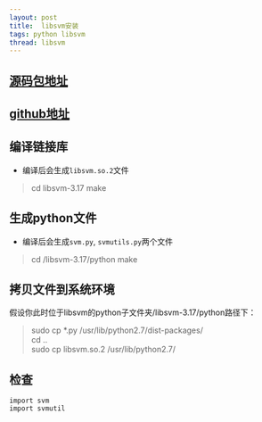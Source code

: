 ```yaml
---
layout: post
title:  libsvm安装
tags: python libsvm
thread: libsvm
---
```


## [源码包地址](http://www.csie.ntu.edu.tw/~cjlin/libsvm/)
## [github地址](https://github.com/cjlin1/libsvm)

## 编译链接库
* 编译后会生成`libsvm.so.2`文件
> cd libsvm-3.17
> make

## 生成python文件
* 编译后会生成`svm.py`, `svmutils.py`两个文件
> cd  /libsvm-3.17/python
> make  

## 拷贝文件到系统环境
假设你此时位于libsvm的python子文件夹/libsvm-3.17/python路径下：

> sudo cp *.py /usr/lib/python2.7/dist-packages/  
> cd ..  
> sudo cp libsvm.so.2 /usr/lib/python2.7/  

## 检查
```
import svm  
import svmutil  
```